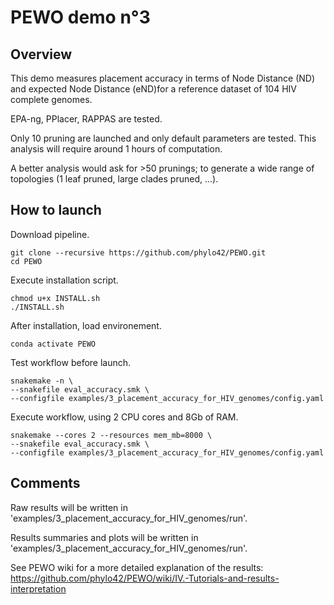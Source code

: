 # PEWO demo n°3

## Overview

This demo measures placement accuracy in terms of Node Distance (ND)
and expected Node Distance (eND)for a reference dataset
of 104 HIV complete genomes.

EPA-ng, PPlacer, RAPPAS are tested.

Only 10 pruning are launched and only default parameters are tested.
This analysis will require around 1 hours of computation.

A better analysis would ask for >50 prunings; to generate a wide
range of topologies (1 leaf pruned, large clades pruned, ...).


## How to launch

Download pipeline.
```
git clone --recursive https://github.com/phylo42/PEWO.git
cd PEWO
```

Execute installation script.
```
chmod u+x INSTALL.sh
./INSTALL.sh
```

After installation, load environement.
```
conda activate PEWO
```

Test workflow before launch.
```
snakemake -n \
--snakefile eval_accuracy.smk \
--configfile examples/3_placement_accuracy_for_HIV_genomes/config.yaml
```

Execute workflow, using 2 CPU cores and 8Gb of RAM.
```
snakemake --cores 2 --resources mem_mb=8000 \
--snakefile eval_accuracy.smk \
--configfile examples/3_placement_accuracy_for_HIV_genomes/config.yaml
```

## Comments

Raw results will be written in
'examples/3_placement_accuracy_for_HIV_genomes/run'.

Results summaries and plots will be written in
'examples/3_placement_accuracy_for_HIV_genomes/run'.

See PEWO wiki for a more detailed explanation of the results:
https://github.com/phylo42/PEWO/wiki/IV.-Tutorials-and-results-interpretation
